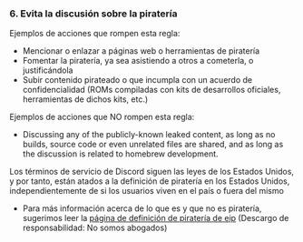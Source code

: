 ### 6. Evita la discusión sobre la piratería

Ejemplos de acciones que rompen esta regla:
- Mencionar o enlazar a páginas web o herramientas de piratería
- Fomentar la piratería, ya sea asistiendo a otros a cometerla, o justificándola
- Subir contenido pirateado o que incumpla con un acuerdo de confidencialidad (ROMs compiladas con kits de desarrollos oficiales, herramientas de dichos kits, etc.)

Ejemplos de acciones que NO rompen esta regla:
- Discussing any of the publicly-known leaked content, as long as no builds, source code or even unrelated files are shared, and as long as the discussion is related to homebrew development.

Los términos de servicio de Discord siguen las leyes de los Estados Unidos, y por tanto, están atados a la definición de piratería en los Estados Unidos, independientemente de si los usuarios viven en el país o fuera del mismo
- Para más información acerca de lo que es y que no es piratería, sugerimos leer la [página de definición de piratería de eip](https://3ds.eiphax.tech/piracy.html) (Descargo de responsabilidad: No somos abogados)
